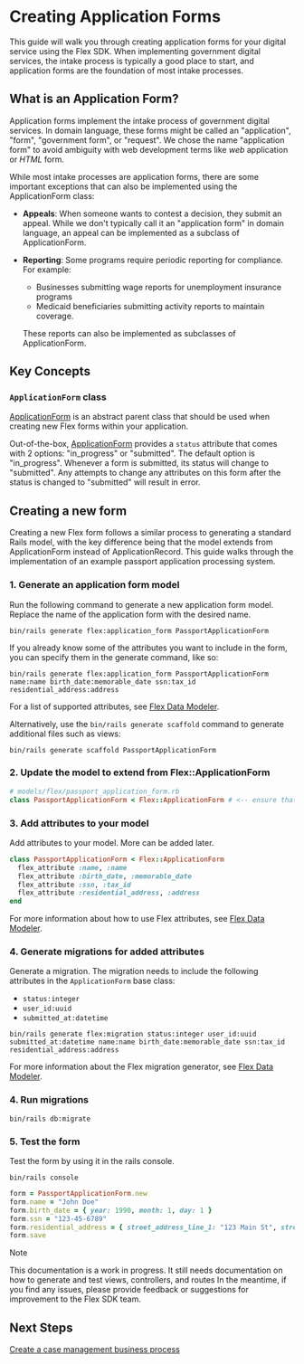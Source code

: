 # Creating Application Forms

This guide will walk you through creating application forms for your digital service using the Flex SDK. When implementing government digital services, the intake process is typically a good place to start, and application forms are the foundation of most intake processes.

## What is an Application Form?

Application forms implement the intake process of government digital services. In domain language, these forms might be called an "application", "form", "government form", or "request". We chose the name "application form" to avoid ambiguity with web development terms like _web_ application or _HTML_ form.

While most intake processes are application forms, there are some important exceptions that can also be implemented using the ApplicationForm class:

- **Appeals**: When someone wants to contest a decision, they submit an appeal. While we don't typically call it an "application form" in domain language, an appeal can be implemented as a subclass of ApplicationForm.
- **Reporting**: Some programs require periodic reporting for compliance. For example:
  - Businesses submitting wage reports for unemployment insurance programs
  - Medicaid beneficiaries submitting activity reports to maintain coverage.
  
  These reports can also be implemented as subclasses of ApplicationForm.

## Key Concepts

### `ApplicationForm` class

[ApplicationForm](./app/models/flex/application_form.rb) is an abstract parent class that should be used when creating new Flex forms within your application.

Out-of-the-box, [ApplicationForm](./app/models/flex/application_form.rb) provides a `status` attribute that comes with 2 options: "in_progress" or "submitted". The default option is "in_progress". Whenever a form is submitted, its status will change to "submitted". Any attempts to change any attributes on this form after the status is changed to "submitted" will result in error.

## Creating a new form

Creating a new Flex form follows a similar process to generating a standard Rails model, with the key difference being that the model extends from ApplicationForm instead of ApplicationRecord. This guide walks through the implementation of an example passport application processing system.

### 1. Generate an application form model

Run the following command to generate a new application form model. Replace the name of the application form with the desired name.

```shell
bin/rails generate flex:application_form PassportApplicationForm
```

If you already know some of the attributes you want to include in the form, you can specify them in the generate command, like so:

```shell
bin/rails generate flex:application_form PassportApplicationForm name:name birth_date:memorable_date ssn:tax_id residential_address:address
```

For a list of supported attributes, see [Flex Data Modeler](/docs/flex-data-modeler.md).

Alternatively, use the `bin/rails generate scaffold` command to generate additional files such as views:

```shell
bin/rails generate scaffold PassportApplicationForm
```

### 2. Update the model to extend from Flex::ApplicationForm

```ruby
# models/flex/passport_application_form.rb
class PassportApplicationForm < Flex::ApplicationForm # <-- ensure that you're extending from Flex::ApplicationForm, not ApplicationRecord
```

### 3. Add attributes to your model

Add attributes to your model. More can be added later.

```ruby
class PassportApplicationForm < Flex::ApplicationForm
  flex_attribute :name, :name
  flex_attribute :birth_date, :memorable_date
  flex_attribute :ssn, :tax_id
  flex_attribute :residential_address, :address
end
```

For more information about how to use Flex attributes, see [Flex Data Modeler](/docs/flex-data-modeler.md).

### 4. Generate migrations for added attributes

Generate a migration. The migration needs to include the following attributes in the `ApplicationForm` base class:

- `status:integer`
- `user_id:uuid`
- `submitted_at:datetime`

```shell
bin/rails generate flex:migration status:integer user_id:uuid submitted_at:datetime name:name birth_date:memorable_date ssn:tax_id residential_address:address
```

For more information about the Flex migration generator, see [Flex Data Modeler](/docs/flex-data-modeler.md).

### 4. Run migrations

```shell
bin/rails db:migrate
```

### 5. Test the form

Test the form by using it in the rails console.

```shell
bin/rails console
```

```ruby
form = PassportApplicationForm.new
form.name = "John Doe"
form.birth_date = { year: 1990, month: 1, day: 1 }
form.ssn = "123-45-6789"
form.residential_address = { street_address_line_1: "123 Main St", street_address_line_2: "Apt 4B", city: "Anytown", state: "CA", zip: "12345" }
form.save
```

> [!NOTE]  
> This documentation is a work in progress. It still needs documentation on how to generate and test views, controllers, and routes
> In the meantime, if you find any issues, please provide feedback or suggestions for improvement to the Flex SDK team.

## Next Steps

[Create a case management business process](./docs/case-management-business-process.md)
